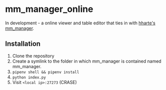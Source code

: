 # mm_manager_online
In development - a online viewer and table editor that ties in with [hharte's mm_manager](https://github.com/hharte/mm_manager).

## Installation
1. Clone the repository
2. Create a symlink to the folder in which mm_manager is contained named mm_manager.
3. `pipenv shell && pipenv install`
4. `python index.py`
5. Visit `<local ip>:27273` (CRASE)
